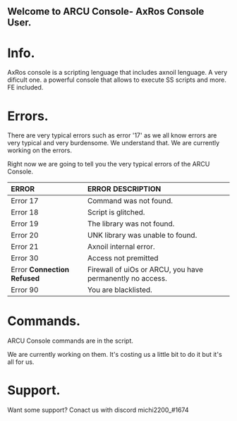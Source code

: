 ## Welcome to ARCU Console- AxRos Console User.

# Info.

AxRos console is a scripting lenguage that includes axnoil lenguage. A very dificult one.
a powerful console that allows to execute SS scripts and more. FE included.


# Errors.

There are very typical errors such as error '17' as we all know errors are very typical and very burdensome. 
We understand that. We are currently working on the errors.

Right now we are going to tell you the very typical errors of the ARCU Console.


|ERROR|ERROR DESCRIPTION|
|:----------|:----------|
|Error 17|Command was not found.|
|Error 18|Script is glitched.|
|Error 19|The library was not found.|
|Error 20|UNK library was unable to found.|
|Error 21|Axnoil internal error.|
|Error 30|Access not premitted|
|Error **Connection Refused**|Firewall of uiOs or ARCU, you have permanently no access.|
|Error 90|You are blacklisted.|

# Commands.

ARCU Console commands are in the script.

We are currently working on them. It's costing us a little bit to do it but it's all for us.

# Support.

Want some support? Conact us with discord michi2200_#1674
